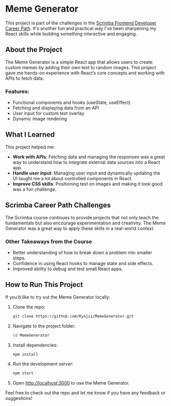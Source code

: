# Meme Generator

This project is part of the challenges in the [Scrimba Frontend Developer Career Path](https://scrimba.com/). It's another fun and practical way I've been sharpening my React skills while building something interactive and engaging.

## About the Project

The Meme Generator is a simple React app that allows users to create custom memes by adding their own text to random images. This project gave me hands-on experience with React’s core concepts and working with APIs to fetch data.

### Features:
- Functional components and hooks (useState, useEffect)
- Fetching and displaying data from an API
- User input for custom text overlay
- Dynamic image rendering

## What I Learned

This project helped me:
- **Work with APIs**: Fetching data and managing the responses was a great way to understand how to integrate external data sources into a React app.
- **Handle user input**: Managing user input and dynamically updating the UI taught me a lot about controlled components in React.
- **Improve CSS skills**: Positioning text on images and making it look good was a fun challenge.

## Scrimba Career Path Challenges

The Scrimba course continues to provide projects that not only teach the fundamentals but also encourage experimentation and creativity. The Meme Generator was a great way to apply these skills in a real-world context.

### Other Takeaways from the Course
- Better understanding of how to break down a problem into smaller steps.
- Confidence in using React hooks to manage state and side effects.
- Improved ability to debug and test small React apps.

## How to Run This Project

If you’d like to try out the Meme Generator locally:

1. Clone the repo:
   ```bash
   git clone https://github.com/Kynjii/MemeGenerator.git
   ```

2. Navigate to the project folder:
   ```bash
   cd MemeGenerator
   ```

3. Install dependencies:
   ```bash
   npm install
   ```

4. Run the development server:
   ```bash
   npm start
   ```

5. Open [http://localhost:3000](http://localhost:3000) to use the Meme Generator.

Feel free to check out the repo and let me know if you have any feedback or suggestions!

